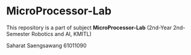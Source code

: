 # MicroProcessor-Lab

This repository is a part of subject **MicroProcessor-Lab** (2nd-Year 2nd-Semester Robotics and AI, KMITL)

Saharat Saengsawang 61011090
